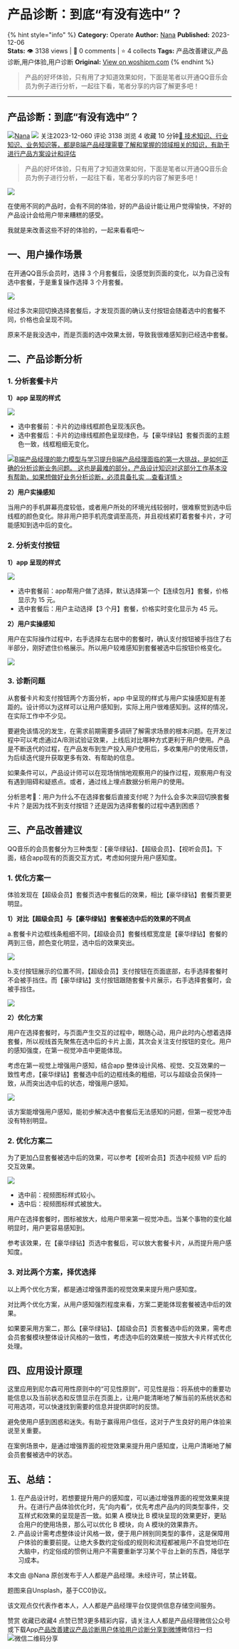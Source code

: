 # 产品诊断：到底“有没有选中”？
{% hint style="info" %}
**Category:** Operate
**Author:** [Nana](https://www.woshipm.com/u/856418)
**Published:** 2023-12-06  
**Stats:** 👁️ 3138 views | 💬 0 comments | ⭐ 4 collects
**Tags:** 产品改善建议,产品诊断,用户体验,用户诊断
**Original:** [View on woshipm.com](https://www.woshipm.com/operate/5954073.html)
{% endhint %}
> 产品的好坏体验，只有用了才知道效果如何，下面是笔者以开通QQ音乐会员为例子进行分析，一起往下看，笔者分享的内容了解更多吧！

---

## 产品诊断：到底“有没有选中”？

[![](https://static.woshipm.com/view/woshipm_api_def_20230131220106_9331.jpeg?imageView2/1/w/72/h/72/q/100)](https://www.woshipm.com/u/856418)[Nana](https://www.woshipm.com/u/856418) ![](https://static.woshipm.com/tag/1121_1@2x.png) 关注2023-12-060 评论 3138 浏览 4 收藏 10 分钟[🔗 技术知识、行业知识、业务知识等，都是B端产品经理需要了解和掌握的领域相关的知识，有助于进行产品方案设计和评估](https://ke.qidianla.com/courses/bcpm)

> 产品的好坏体验，只有用了才知道效果如何，下面是笔者以开通QQ音乐会员为例子进行分析，一起往下看，笔者分享的内容了解更多吧！

![](https://image.woshipm.com/2023/04/14/d9c0bc28-da8e-11ed-a86f-00163e0b5ff3.jpg)

在使用不同的产品时，会有不同的体验，好的产品设计能让用户觉得愉快，不好的产品设计会给用户带来糟糕的感受。

我就是来改善这些不好的体验的，一起来看看吧～

## 一、用户操作场景

在开通QQ音乐会员时，选择 3 个月套餐后，没感觉到页面的变化，以为自己没有选中套餐，于是重复操作选择 3 个月套餐。

![](https://image.woshipm.com/wp-files/2023/12/elXMtLUJWyPaf0zBnH7b.png)

经过多次来回切换选择套餐后，才发现页面的确认支付按钮会随着选中的套餐不同，价格也会呈现不同。

原来不是我没选中，而是页面的选中效果太弱，导致我很难感知到已经选中套餐。

## 二、产品诊断分析

### 1\. 分析套餐卡片

**1）app 呈现的样式**

![](https://image.woshipm.com/wp-files/2023/12/d8cj0rJJmQYqzoPiy72V.png)

*   选中套餐前：卡片的边缘线框颜色呈现浅灰色。
*   选中套餐后：卡片的边缘线框颜色呈现绿色，与【豪华绿钻】套餐页面的主题色一致，线框粗细无变化。

[![](https://image.woshipm.com/2023/08/02/1554eea8-30e3-11ee-88e7-00163e0b5ff3.png)B端产品经理的能力模型与学习提升B端产品经理面临的第一大挑战，是如何正确的分析诊断业务问题。 这也是最难的部分，产品设计知识对这部分工作基本没有帮助，如果想做好业务分析诊断，必须具备扎实 ...查看详情 >](https://ke.qidianla.com/courses/bcpm)

**2）用户实操感知**

当用户的手机屏幕亮度较低，或者用户所处的环境光线较弱时，很难察觉到选中后线框的颜色变化。除非用户把手机亮度调至高亮，并且视线紧盯着套餐卡片，才可能感知到选中后的变化。

### 2\. 分析支付按钮

**1）app 呈现的样式**

![](https://image.woshipm.com/wp-files/2023/12/cxdjoS6dd4XqOWL7qMgi.png)

*   选中套餐前：app帮用户做了选择，默认选择第一个【连续包月】套餐，价格显示为 15 元。
*   选中套餐后：用户主动选择【3 个月】套餐，价格实时变化显示为 45 元。

**2）用户实操感知**

用户在实际操作过程中，右手选择左右居中的套餐时，确认支付按钮被手挡住了右半部分，刚好遮住价格展示。所以用户较难感知到套餐被选中后按钮价格变化。

![](https://image.woshipm.com/wp-files/2023/12/s7rije6RYV8KJXWqQivQ.png)

### 3\. 诊断问题

从套餐卡片和支付按钮两个方面分析，app 中呈现的样式与用户实操感知是有差距的。设计师以为这样可以让用户感知到，实际上用户很难感知到。这样的情况，在实际工作中不少见。

要避免该情况的发生，在需求前期需要多调研了解需求场景的根本问题。在开发过程中可以考虑通过A/B测试验证效果，上线后对比哪种方式更利于用户使用。产品是不断迭代的过程，在产品发布到生产投入用户使用后，多收集用户的使用反馈，为后续迭代提升获取更多有效、有帮助的信息。

如果条件可以，产品设计师可以在现场悄悄地观察用户的操作过程，观察用户有没有遇到阻碍和疑惑点。或者，通过线上埋点数据分析用户的使用。

分析思考🤔：用户为什么不在选择套餐后直接支付呢？为什么会多次来回切换套餐卡片？是因为找不到支付按钮？还是因为选择套餐的过程中遇到困惑？

## 三、产品改善建议

QQ音乐的会员套餐分为三种类型：【豪华绿钻】、【超级会员】、【视听会员】。下面，结合app现有的页面交互方式，考虑如何提升用户感知度。

### 1\. 优化方案一

体验发现在【超级会员】套餐页选中套餐后的效果，相比【豪华绿钻】套餐页要更明显。

**1）对比【超级会员】与【豪华绿钻】套餐被选中后的效果的不同点**

a.套餐卡片边框线条粗细不同，【超级会员】套餐线框宽度是【豪华绿钻】套餐的两到三倍，颜色变化明显，选中后的效果突出。

![](https://image.woshipm.com/wp-files/2023/12/Phrc00sxKoVavkI0FJvt.png)

b.支付按钮展示的位置不同，【超级会员】支付按钮在页面底部，右手选择套餐时不会被手挡住。而【豪华绿钻】支付按钮跟随套餐卡片展示，右手选择套餐时，会被手挡住。

![](https://image.woshipm.com/wp-files/2023/12/EUvnV1YUgbNPN4v9gq5X.png)

**2）优化方案**

用户在选择套餐时，与页面产生交互的过程中，眼随心动，用户此时内心想着选择套餐，所以视线首先聚焦在选中后的卡片上面，其次会关注支付按钮的变化。用户的感知强度，在第一视觉冲击中更能体现。

考虑在第一视觉上增强用户感知，结合app 整体设计风格、视觉、交互效果的一致性考虑，【豪华绿钻】套餐选中后的边框线条的粗细，可以与超级会员保持一致，从而突出选中后的状态，增强用户感知。

![](https://image.woshipm.com/wp-files/2023/12/1cu4Au1qtymYS5zlIzWU.png)

该方案能增强用户感知，能初步解决选中套餐后无法感知的问题，但第一视觉冲击没有特别明显。

### 2\. 优化方案二

为了更加凸显套餐被选中后的效果，可以参考【视听会员】页选中视频 VIP 后的交互效果。

![](https://image.woshipm.com/wp-files/2023/12/m9YKbUWvW9J7WojWsEkm.png)

*   选中前：视频图标样式较小。
*   选中后：视频图标样式被放大。

用户在选择套餐时，图标被放大，给用户带来第一视觉冲击。当某个事物的变化越明显时，用户更容易感知到。

参考该效果，在【豪华绿钻】页选中套餐后，可以放大套餐卡片，从而提升用户感知度。

### 3\. 对比两个方案，择优选择

以上两个优化方案，都是通过增强界面的视觉效果来提升用户感知度。

对比两个优化方案，从用户感知强烈程度来看，方案二更能体现套餐被选中后的效果。

如果要采用方案二，那么【豪华绿钻】、【超级会员】页套餐选中后的效果，需考虑会员套餐模块整体设计风格的一致性，考虑选中后的效果统一按放大卡片样式优化处理。

## 四、应用设计原理

这里应用到尼尔森可用性原则中的“可见性原则”，可见性是指：将系统中的重要功能信息以及当前状态和反馈显示在页面上，让用户能清晰地了解当前的系统状态和可用选项，可以快速找到需要的信息并提供即时的反馈。

避免使用户感到困惑和迷失。有助于赢得用户信任，这对于产生良好的用户体验来说至关重要。

在案例场景中，是通过增强界面的视觉效果来提升用户感知度，让用户清晰地了解会员套餐被选中的状态。

## 五、总结：

1.  在产品设计时，若想要提升用户的感知度，可以通过增强界面的视觉效果来提升。在进行产品体验优化时，先“向内看”，优先考虑产品内的同类型事件，交互样式和效果的呈现是否一致。如果 A 模块比 B 模块呈现的效果更好，更贴合用户的使用场景，那么可以优化 B 模块，向 A 模块的效果靠齐。
2.  产品设计需考虑整体设计风格一致，便于用户辨别同类型的事件，这是保障用户体验的重要前提。让绝大多数约定俗成的规则和流程都被用户不自觉地印在大脑中，约定俗成的惯例让用户不需要重新学习某个平台上新的东西，降低学习成本。

本文由 @Nana 原创发布于人人都是产品经理。未经许可，禁止转载。

题图来自Unsplash，基于CC0协议。

该文观点仅代表作者本人，人人都是产品经理平台仅提供信息存储空间服务。

赞赏 收藏已收藏4 点赞已赞3更多精彩内容，请关注人人都是产品经理微信公众号或下载App[产品改善建议](https://www.woshipm.com/tag/%e4%ba%a7%e5%93%81%e6%94%b9%e5%96%84%e5%bb%ba%e8%ae%ae)[产品诊断](https://www.woshipm.com/tag/%e4%ba%a7%e5%93%81%e8%af%8a%e6%96%ad)[用户体验](https://www.woshipm.com/tag/ue)[用户诊断](https://www.woshipm.com/tag/%e7%94%a8%e6%88%b7%e8%af%8a%e6%96%ad)[分享到微博](https://service.weibo.com/share/share.php?appkey=2775287854&title=产品诊断：到底“有没有选中”？&url=https://www.woshipm.com/operate/5954073.html&pic=https://image.woshipm.com/2023/04/14/d9c0bc28-da8e-11ed-a86f-00163e0b5ff3.jpg)微信扫一扫![微信二维码](https://api.pwmqr.com/qrcode/create/?url=https://www.woshipm.com/operate/5954073.html)分享